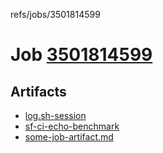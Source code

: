 refs/jobs/3501814599

# Job [3501814599](https://github.com/rokmoln/support-firecloud/runs/3501814599?check_suite_focus=true)

## Artifacts

* [log.sh-session](log.sh-session)
* [sf-ci-echo-benchmark](sf-ci-echo-benchmark)
* [some-job-artifact.md](some-job-artifact.md)

